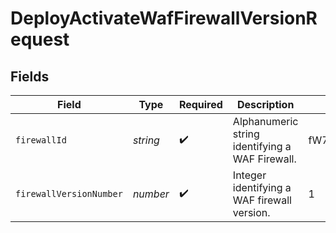 # DeployActivateWafFirewallVersionRequest


## Fields

| Field                                           | Type                                            | Required                                        | Description                                     | Example                                         |
| ----------------------------------------------- | ----------------------------------------------- | ----------------------------------------------- | ----------------------------------------------- | ----------------------------------------------- |
| `firewallId`                                    | *string*                                        | :heavy_check_mark:                              | Alphanumeric string identifying a WAF Firewall. | fW7g2uUGZzb2W9Euo4Mo0r                          |
| `firewallVersionNumber`                         | *number*                                        | :heavy_check_mark:                              | Integer identifying a WAF firewall version.     | 1                                               |